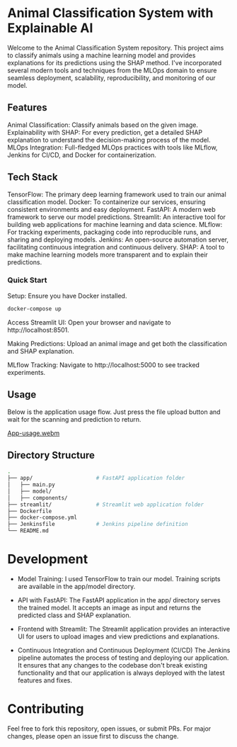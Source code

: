 # Animal Classification System with Explainable AI
Welcome to the Animal Classification System repository. This project aims to classify animals using a machine learning model and provides explanations for its predictions using the SHAP method. I've incorporated several modern tools and techniques from the MLOps domain to ensure seamless deployment, scalability, reproducibility, and monitoring of our model.

## Features
Animal Classification: Classify animals based on the given image.
Explainability with SHAP: For every prediction, get a detailed SHAP explanation to understand the decision-making process of the model.
MLOps Integration: Full-fledged MLOps practices with tools like MLflow, Jenkins for CI/CD, and Docker for containerization.
## Tech Stack
TensorFlow: The primary deep learning framework used to train our animal classification model.
Docker: To containerize our services, ensuring consistent environments and easy deployment.
FastAPI: A modern web framework to serve our model predictions.
Streamlit: An interactive tool for building web applications for machine learning and data science.
MLflow: For tracking experiments, packaging code into reproducible runs, and sharing and deploying models.
Jenkins: An open-source automation server, facilitating continuous integration and continuous delivery.
SHAP: A tool to make machine learning models more transparent and to explain their predictions.
### Quick Start
Setup: Ensure you have Docker installed.
```bash
docker-compose up
```
Access Streamlit UI: Open your browser and navigate to http://localhost:8501.

Making Predictions: Upload an animal image and get both the classification and SHAP explanation.

MLflow Tracking: Navigate to http://localhost:5000 to see tracked experiments.
## Usage
Below is the application usage flow. Just press the file upload button and wait for the scanning and prediction to return.

[App-usage.webm](https://github.com/pedrocavalc/Animal-Classification-System/assets/89861384/9a0b5149-f182-4333-8286-c8f744601fd8)


## Directory Structure
```bash
.
├── app/                    # FastAPI application folder
│   ├── main.py
│   ├── model/
│   ├── components/
├── streamlit/              # Streamlit web application folder
├── Dockerfile
├── docker-compose.yml
├── Jenkinsfile             # Jenkins pipeline definition
└── README.md
```
# Development
- Model Training: I used TensorFlow to train our model. Training scripts are available in the app/model directory.

- API with FastAPI: The FastAPI application in the app/ directory serves the trained model. It accepts an image as input and returns the predicted class and SHAP explanation.

- Frontend with Streamlit: The Streamlit application provides an interactive UI for users to upload images and view predictions and explanations.

- Continuous Integration and Continuous Deployment (CI/CD)
The Jenkins pipeline automates the process of testing and deploying our application. It ensures that any changes to the codebase don't break existing functionality and that our application is always deployed with the latest features and fixes.

# Contributing
Feel free to fork this repository, open issues, or submit PRs. For major changes, please open an issue first to discuss the change.
